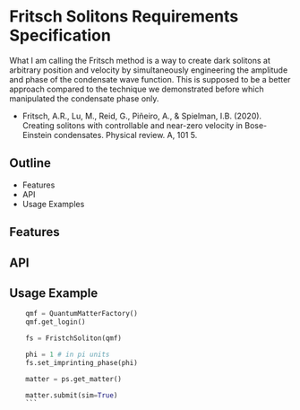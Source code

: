 # Fritsch Solitons Requirements Specification

What I am calling the Fritsch method is a way to create dark solitons at arbitrary position and velocity by simultaneously engineering the amplitude and phase of the condensate wave function. This is supposed to be a better approach compared to the technique we demonstrated before which manipulated the condensate phase only.

* Fritsch, A.R., Lu, M., Reid, G., Piñeiro, A., & Spielman, I.B. (2020). Creating solitons with controllable and near-zero velocity in Bose-Einstein condensates. Physical review. A, 101 5.

## Outline
* Features
* API
* Usage Examples

## Features

## API

## Usage Example
```python
    qmf = QuantumMatterFactory()
    qmf.get_login()

    fs = FristchSoliton(qmf)

    phi = 1 # in pi units
    fs.set_imprinting_phase(phi)

    matter = ps.get_matter()

    matter.submit(sim=True)
    ```
